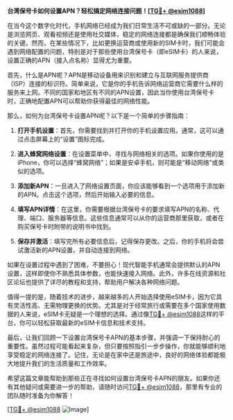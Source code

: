 **台湾保号卡如何设置APN？轻松搞定网络连接问题！[[TG💪+ @esim1088](https://t.me/s/esim1088)]**

在当今这个数字化时代，手机网络已经成为我们日常生活不可或缺的一部分。无论是浏览网页、观看视频还是使用社交媒体，稳定的网络连接都是确保我们顺畅体验的关键。然而，在某些情况下，比如更换运营商或使用新的SIM卡时，我们可能会遇到网络配置的问题，特别是对于那些使用台湾保号卡（即eSIM卡）的人来说，设置正确的APN（接入点名称）显得尤为重要。

首先，什么是APN呢？APN是移动设备用来识别和建立与互联网服务提供商（ISP）连接的标识符。简单来说，它是你的手机告诉网络运营商它需要什么样的服务来上网。不同的国家和地区有不同的APN设置，因此当你使用台湾保号卡时，正确地配置APN可以帮助你获得最佳的网络性能。

那么，如何为台湾保号卡设置APN呢？以下是一个简单的步骤指南：

1. **打开手机设置**：首先，你需要找到并打开你的手机设置应用。通常，这可以通过点击屏幕上的“设置”图标完成。

2. **进入蜂窝网络设置**：在设置菜单中，寻找与网络相关的选项。如果你使用的是iPhone，你可以选择“蜂窝网络”；如果是安卓手机，则可能是“移动网络”或类似的选项。

3. **添加新APN**：一旦进入了网络设置页面，你应该能够看到一个选项用于添加新的APN。点击这个选项，然后开始输入必要的信息。

4. **填写APN详情**：在这里，你需要根据台湾保号卡的要求填写APN的名称、代理、端口、服务器等信息。这些信息通常可以从你的运营商那里获取，或者在购买保号卡时附带的说明书中找到。

5. **保存并激活**：填写完所有必要信息后，记得保存更改。之后，你的手机将会尝试激活新的APN设置，并自动连接到网络。

如果在设置过程中遇到了困难，不要担心！现代智能手机通常会提供默认的APN设置，这样即使你不熟悉具体参数，也能快速接入网络。此外，许多在线资源和社区论坛也提供了详尽的教程和支持，帮助用户解决各种网络问题。

值得一提的是，随着技术的进步，越来越多的人开始选择使用eSIM卡，因为它具有灵活性高、无需物理更换的优势。尤其是对于经常旅行或需要在多个国家使用数据的人来说，eSIM卡无疑是一个理想的选择。通过像[TG💪+ @esim1088](https://t.me/s/esim1088)这样的平台，你可以轻松获取最新的eSIM卡信息和技术支持。

最后，让我们回顾一下设置台湾保号卡APN的基本步骤，并强调一下保持耐心的重要性。虽然过程可能看起来复杂，但只要按照指引一步步操作，你就能够顺利地享受稳定的网络连接了。记住，无论是在家中还是旅途中，良好的网络体验都能极大地提升我们的生活质量和工作效率。

希望这篇文章能帮助到那些正在寻找如何设置台湾保号卡APN的朋友。如果你还有其他疑问或需要进一步的帮助，请随时访问[TG💪+ @esim1088](https://t.me/s/esim1088)，那里有专业的团队随时准备为你解答！

[[TG💪+ @esim1088](https://t.me/s/esim1088) ![Image](https://i.postimg.cc/4NQfJmqS/Snipaste-2025-05-13-00-14-12.png)]